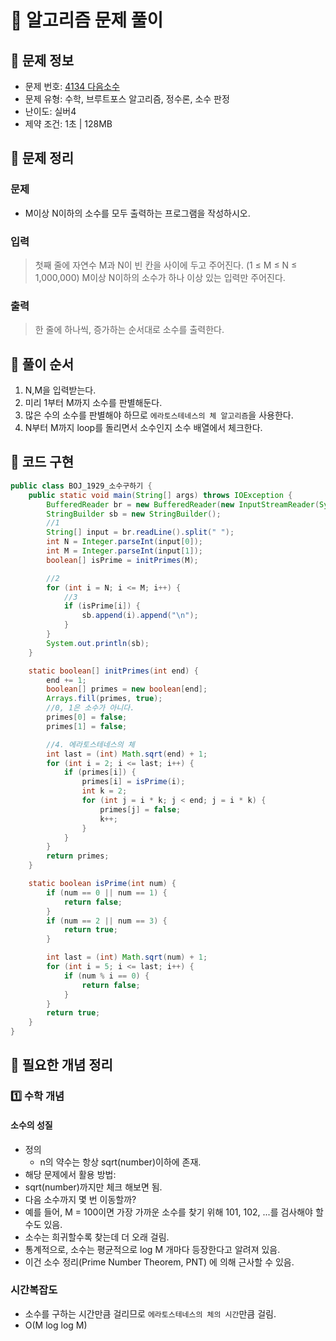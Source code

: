 # 📝 알고리즘 문제 풀이

## 🔹 문제 정보

* 문제 번호: [4134 다음소수](https://www.acmicpc.net/problem/4134)
* 문제 유형: 수학, 브루트포스 알고리즘, 정수론, 소수 판정
* 난이도: 실버4
* 제약 조건: 1초 | 128MB

## 🔹 문제 정리

### 문제

* M이상 N이하의 소수를 모두 출력하는 프로그램을 작성하시오.

### 입력

> 첫째 줄에 자연수 M과 N이 빈 칸을 사이에 두고 주어진다. (1 ≤ M ≤ N ≤ 1,000,000) 
> M이상 N이하의 소수가 하나 이상 있는 입력만 주어진다.

### 출력

> 한 줄에 하나씩, 증가하는 순서대로 소수를 출력한다.

## 🔹 풀이 순서

1. N,M을 입력받는다.
2. 미리 1부터 M까지 소수를 판별해둔다.
3. 많은 수의 소수를 판별해야 하므로 `에라토스테네스의 체 알고리즘`을 사용한다. 
4. N부터 M까지 loop를 돌리면서 소수인지 소수 배열에서 체크한다.


## 🔹 코드 구현

```java
public class BOJ_1929_소수구하기 {
    public static void main(String[] args) throws IOException {
        BufferedReader br = new BufferedReader(new InputStreamReader(System.in));
        StringBuilder sb = new StringBuilder();
        //1
        String[] input = br.readLine().split(" ");
        int N = Integer.parseInt(input[0]);
        int M = Integer.parseInt(input[1]);
        boolean[] isPrime = initPrimes(M);

        //2
        for (int i = N; i <= M; i++) {
            //3
            if (isPrime[i]) {
                sb.append(i).append("\n");
            }
        }
        System.out.println(sb);
    }

    static boolean[] initPrimes(int end) {
        end += 1;
        boolean[] primes = new boolean[end];
        Arrays.fill(primes, true);
        //0, 1은 소수가 아니다.
        primes[0] = false;
        primes[1] = false;

        //4. 에라토스테네스의 체
        int last = (int) Math.sqrt(end) + 1;
        for (int i = 2; i <= last; i++) {
            if (primes[i]) {
                primes[i] = isPrime(i);
                int k = 2;
                for (int j = i * k; j < end; j = i * k) {
                    primes[j] = false;
                    k++;
                }
            }
        }
        return primes;
    }

    static boolean isPrime(int num) {
        if (num == 0 || num == 1) {
            return false;
        }
        if (num == 2 || num == 3) {
            return true;
        }

        int last = (int) Math.sqrt(num) + 1;
        for (int i = 5; i <= last; i++) {
            if (num % i == 0) {
                return false;
            }
        }
        return true;
    }
}

```

## 🔹 필요한 개념 정리

### 1️⃣ 수학 개념

#### 소수의 성질
* 정의
    * n의 약수는 항상 sqrt(number)이하에 존재.
* 해당 문제에서 활용 방법:
* sqrt(number)까지만 체크 해보면 됨.
* 다음 소수까지 몇 번 이동할까?
* 예를 들어, M = 100이면 가장 가까운 소수를 찾기 위해 101, 102, ...를 검사해야 할 수도 있음. 
* 소수는 희귀할수록 찾는데 더 오래 걸림. 
* 통계적으로, 소수는 평균적으로 log M 개마다 등장한다고 알려져 있음. 
* 이건 소수 정리(Prime Number Theorem, PNT) 에 의해 근사할 수 있음.


### 시간복잡도

* 소수를 구하는 시간만큼 걸리므로 `에라토스테네스의 체의 시간`만큼 걸림.
* O(M log log M)